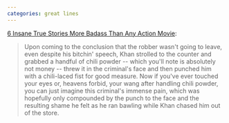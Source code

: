 ```yaml
---
categories: great lines
---
```


[6 Insane True Stories More Badass Than Any Action Movie](https://www.cracked.com/article_20252_6-insane-true-stories-more-badass-than-any-action-movie.html?fbclid=IwAR28pRtynS3muzSqF89F58gq-qctEJQj0YNk5f0BWzEXIRrHtJCkQuNitxs):

> Upon coming to the conclusion that the robber wasn't going to leave, even despite his bitchin' speech, Khan strolled to the counter and grabbed a handful of chili powder -- which you'll note is absolutely not money -- threw it in the criminal's face and then punched him with a chili-laced fist for good measure. Now if you've ever touched your eyes or, heavens forbid, your wang after handling chili powder, you can just imagine this criminal's immense pain, which was hopefully only compounded by the punch to the face and the resulting shame he felt as he ran bawling while Khan chased him out of the store.